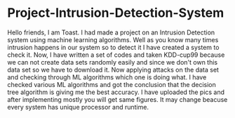 # Project-Intrusion-Detection-System

Hello friends,
I am Toast. I had made a project on an Intrusion Detection system using machine learning algorithms. 
Well as you know many times intrusion happens in our system so to detect it I have created a system to check it.
Now, I have written a set of codes and taken KDD-cup99 because we can not create data sets randomly easily and since we don't own this data set so we have to download it.
Now applying attacks on the data set and checking through ML algorithms which one is doing what.
I have checked various ML algorithms and got the conclusion that the decision tree algorithm is giving me the best accuracy.
I have uploaded the pics and after implementing mostly you will get same figures. It may change beacuse every system has unique processor and runtime.
